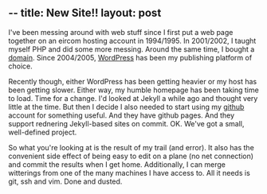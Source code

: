 --
title: New Site!!
layout: post
---
I've been messing around with web stuff since I first put a web page together on an eircom hosting account in 1994/1995. In 2001/2002, I taught myself PHP and did some more messing. Around the same time, I bought a [domain](http://www.powery.net). Since 2004/2005, [WordPress](http://www.wordpress.org) has been my publishing platform of choice. 

Recently though, either WordPress has been getting heavier or my host has been getting slower. Either way, my humble homepage has been taking time to load. Time for a change. I'd looked at Jekyll a while ago and thought very little at the time. But then I decide I also needed to start using my [github](http://www.github.com) account for something useful. And they have github pages. And they support rednering Jekyll-based sites on commit. OK. We've got a small, well-defined project. 

So what you're looking at is the result of my trail (and error). It also has the convenient side effect of being easy to edit on a plane (no net connection) and commit the results when I get home. Additionally, I can merge witterings from one of the many machines I have access to. All it needs is git, ssh and vim. Done and dusted. 
